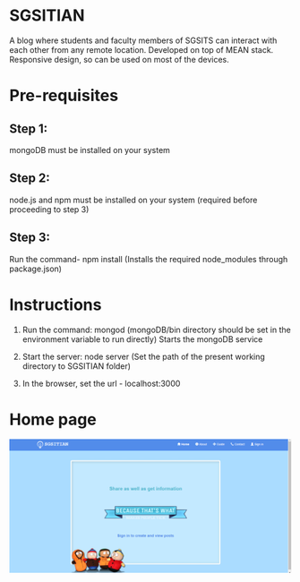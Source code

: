 # SGSITIAN
A blog where students and faculty members of SGSITS can interact with each other from any remote location. Developed on top of MEAN stack. Responsive design, so can be used on most of the devices.

# Pre-requisites
## Step 1:
mongoDB must be installed on your system
## Step 2:
node.js and npm must be installed on your system (required before proceeding to step 3)
## Step 3:
Run the command-
npm install
(Installs the required node_modules through package.json)

# Instructions
1. Run the command:
mongod
(mongoDB/bin directory should be set in the environment variable to run directly)
Starts the mongoDB service

2. Start the server:
node server
(Set the path of the present working directory to SGSITIAN folder)

3. In the browser, set the url - localhost:3000

# Home page

![Alt text](/public/homeWOSignin.png?raw=true "Optional Title")


